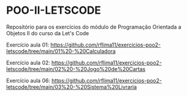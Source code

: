 # POO-II-LETSCODE
Repositório para os exercícios do módulo de Programação Orientada a Objetos II do curso da Let's Code

Exercício aula 01:
https://github.com/rflima11/exercicios-poo2-letscode/tree/main/01%20-%20Calculadora

Exercício aula 02:
https://github.com/rflima11/exercicios-poo2-letscode/tree/main/02%20-%20Jogo%20de%20Cartas

Exercício aula 06:
https://github.com/rflima11/exercicios-poo2-letscode/tree/main/03%20-%20Sistema%20Livraria

